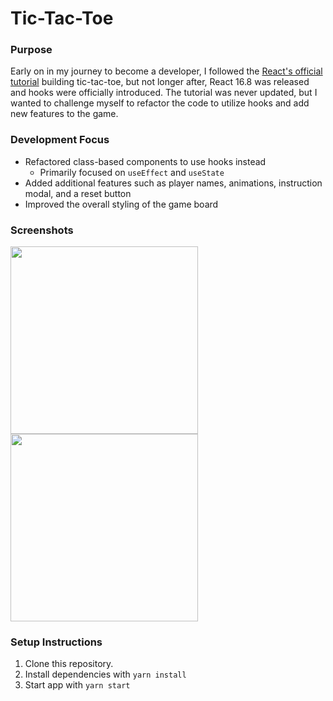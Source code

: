 # Tic-Tac-Toe

### Purpose

Early on in my journey to become a developer, I followed the [React's official tutorial](https://reactjs.org/tutorial/tutorial.html) building tic-tac-toe, but not longer after, React 16.8 was released and hooks were officially introduced. The tutorial was never updated, but I wanted to challenge myself to refactor the code to utilize hooks and add new features to the game.

### Development Focus

- Refactored class-based components to use hooks instead
  - Primarily focused on `useEffect` and `useState`
- Added additional features such as player names, animations, instruction modal, and a reset button
- Improved the overall styling of the game board

### Screenshots

<div>
<img height="300" src="https://user-images.githubusercontent.com/54158919/79266945-5b322b80-7e66-11ea-985e-9a1816d0d7ce.png">
<img height="300" src="https://user-images.githubusercontent.com/54158919/79268421-bfee8580-7e68-11ea-92fc-83074ee89aa1.png">

</div>

### Setup Instructions

1. Clone this repository.
2. Install dependencies with `yarn install`
3. Start app with `yarn start`
